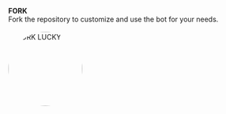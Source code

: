 <td align="center">
  <b>FORK</b><br>
  Fork the repository to customize and use the bot for your needs.
  <br><br>
  <a href="https://github.com/Fred1e/LUCKY_MD/fork">
    <img src="https://img.shields.io/badge/FORK-purple?style=flat" alt="FORK LUCKY" width="150" style="border-radius: 999px;">
  </a>
</td>
